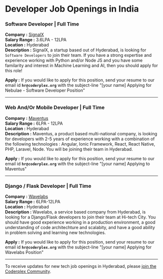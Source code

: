# Developer Job Openings in India

### Software Developer | Full Time  
**Company :** [SignalX](http://www.signalx.ai)  
**Salary Range :** 3.6LPA - 12LPA  
**Location :** Hyderabad  
**Description :** SignalX, a startup based out of Hyderabad, is looking for `Software Developers` to join their team. If you have a strong expertise and experience working with Python and/or Node JS and you have some familarity and interest in Machine Learning and AI, then you should apply for this role!    

**Apply :** If you would like to apply for this position, send your resume to our email id **`hr@coderplex.org`** with the subject-line "[your name] Applying for Nebulae - Software Developer Position"  

<hr>

### Web And/Or Mobile Developer | Full Time  
**Company :** [Maventus](https://mavsocial.com/)  
**Salary Range :** 6LPA - 12LPA  
**Location :** Hyderabad  
**Description :** Maventus, a product based multi-national company, is looking for developers with 2-5 years of experience working with a combination of the following technologies : Angular, Ionic Framework, React, React Native, PHP, Laravel, Node. You will be joining their team in Hyderabad. 

**Apply :** If you would like to apply for this position, send your resume to our email id **`hr@coderplex.org`** with the subject-line "[your name] Applying to Maventus"  

<hr>

### Django / Flask Developer | Full Time  
**Company :** [Wavelabs](https://wavelabs.in)   
**Salary Range :** 6LPA-12LPA   
**Location :** Hyderabad  
**Description :** Wavelabs, a service based company from Hyderabad, is looking for a Django/Flask developers to join their team at Hi-tech City. You should have good experience working in a production environment, a good understanding of code architechture and scalabity, and have a good ability in problem solving and learning new technologies. 

**Apply :** If you would like to apply for this position, send your resume to our email id **`hr@coderplex.org`** with the subject-line "[your name] Applying for Wavelabs Position"  

<hr>

To receive updates for new tech job openings in Hyderabad, please [join the Coderplex Community](https://coderplex.org/join).
